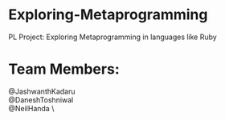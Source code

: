 # Exploring-Metaprogramming
PL Project:  Exploring Metaprogramming in languages like Ruby

# Team Members:
@JashwanthKadaru \
@DaneshToshniwal \
@NeilHanda \
